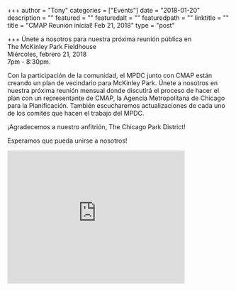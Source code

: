+++
author = "Tony"
categories = ["Events"]
date = "2018-01-20"
description = ""
featured = ""
featuredalt = ""
featuredpath = ""
linktitle = ""
title = "CMAP Reunión inicial! Feb 21, 2018"
type = "post"

+++
Únete a nosotros para nuestra próxima reunión pública en </br>The McKinley Park Fieldhouse </br>Miércoles, febrero 21, 2018 
</br>7pm - 8:30pm. 

Con la participación de la comunidad, el MPDC junto con CMAP están creando un plan de vecindario para McKinley Park. Únete a nosotros en nuestra próxima reunión mensual donde
discutirá el proceso de hacer el plan con un representante de CMAP, la Agencia Metropolitana de Chicago para la Planificación. También escucharemos actualizaciones de cada uno de los comités que hacen el trabajo del MPDC.

¡Agradecemos a nuestro anfitrión, The Chicago Park District!

Esperamos que pueda unirse a nosotros!

<iframe src="https://www.google.com/maps/embed?pb=!1m14!1m8!1m3!1d11892.847014990308!2d-87.6824446!3d41.8237382!3m2!1i1024!2i768!4f13.1!3m3!1m2!1s0x0%3A0xbe30199e6e1392b3!2sMcKinley+Park!5e0!3m2!1sen!2sus!4v1516476691085" width="400" height="300" frameborder="0" style="border:0" allowfullscreen></iframe>